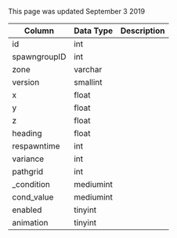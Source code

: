 This page was updated September 3 2019

| Column       | Data Type | Description |
| ------------ | --------- | ----------- |
| id           | int       |             |
| spawngroupID | int       |             |
| zone         | varchar   |             |
| version      | smallint  |             |
| x            | float     |             |
| y            | float     |             |
| z            | float     |             |
| heading      | float     |             |
| respawntime  | int       |             |
| variance     | int       |             |
| pathgrid     | int       |             |
| _condition   | mediumint |             |
| cond_value   | mediumint |             |
| enabled      | tinyint   |             |
| animation    | tinyint   |             |